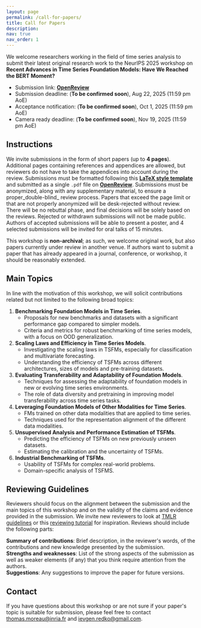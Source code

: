 ```yaml
---
layout: page
permalink: /call-for-papers/
title: Call for Papers
description:
nav: true
nav_order: 1
---
```


We welcome researchers working in the field of time series analysis to submit their latest original research work to the NeurIPS 2025 workshop on **Recent Advances in Time Series Foundation Models:
Have We Reached the BERT Moment?**
- Submission link: **[OpenReview](https://openreview.net/group?id=NeurIPS.cc/2025/Workshop/BERT2S)**
- Submission deadline: (**To be confirmed soon**), Aug 22, 2025 (11:59 pm AoE)
- Acceptance notification: (**To be confirmed soon**), Oct 1, 2025 (11:59 pm AoE)
- Camera ready deadline: (**To be confirmed soon**), Nov 19, 2025 (11:59 pm AoE)

## Instructions

We invite submissions in the form of short papers (up to **4 pages**). Additional pages containing references and appendices are allowed, but reviewers do not have to take the appendices into account during the review. Submissions must be formatted following this **[LaTeX style template](../assets/zip/bert2s_workshop_latex_template.zip)** and submitted as a single `.pdf` file on **[OpenReview](https://openreview.net/group?id=NeurIPS.cc/2025/Workshop/BERT2S)**. Submissions must be anonymized, along with any supplementary material, to ensure a proper_double-blind_ review process. Papers that exceed the page limit or that are not properly anonymized will be desk-rejected without review. There will be no rebuttal phase, and final decisions will be solely based on the reviews. Rejected or withdrawn submissions will not be made public. Authors of accepted submissions will be able to present a poster, and 4 selected submissions will be invited for oral talks of 15 minutes. 

This workshop is **non-archival**; as such, we welcome original work, but also papers currently under review in another venue. If authors want to submit a paper that has already appeared in a journal, conference, or workshop, it should be reasonably extended. 

## Main Topics

In line with the motivation of this workshop, we will solicit contributions related but not limited to the following broad topics:

1. **Benchmarking Foundation Models in Time Series**.
    - Proposals for new benchmarks and datasets with a significant performance gap compared to simpler models.
    - Criteria and metrics for robust benchmarking of time series models, with a focus on OOD generalization.
2. **Scaling Laws and Efficiency in Time Series Models**.
    - Investigating the scaling laws in TSFMs, especially for classification and multivariate forecasting.
    - Understanding the efficiency of TSFMs across different architectures, sizes of models and pre-training datasets.
3. **Evaluating Transferability and Adaptability of Foundation Models**.
    - Techniques for assessing the adaptability of foundation models in new or evolving time series environments.
    - The role of data diversity and pretraining in improving model transferability across time series tasks.
4. **Leveraging Foundation Models of Other Modalities for Time Series**.
    - FMs trained on other data modalities that are applied to time series.
    - Techniques used for the representation alignment of the different data modalities.
5. **Unsupervised Analysis and Performance Estimation of TSFMs**.
    - Predicting the efficiency of TSFMs on new previously unseen datasets.
    - Estimating the calibration and the uncertainty of TSFMs.
6. **Industrial Benchmarking of TSFMs**.
    - Usability of TSFMs for complex real-world problems.
    - Domain-specific analysis of TSFMS.

## Reviewing Guidelines

Reviewers should focus on the alignment between the submission and the main topics of this workshop and on the validity of the claims and evidence provided in the submission. We invite new reviewers to look at [TMLR guidelines](https://jmlr.org/tmlr/acceptance-criteria.html) or this [reviewing tutorial](https://youtu.be/EQBybU1sEEs?feature=shared) for inspiration. Reviews should include the following parts:

**Summary of contributions**: Brief description, in the reviewer's words, of the contributions and new knowledge presented by the submission.      
**Strengths and weaknesses**: List of the strong aspects of the submission as well as weaker elements (if any) that you think require attention from the authors.     
**Suggestions**: Any suggestions to improve the paper for future versions.

## Contact

If you have questions about this workshop or are not sure if your paper's topic is suitable for submission, please feel free to contact [thomas.moreau@inria.fr](mailto:thomas.moreau@inria.fr) and [ievgen.redko@gmail.com](mailto:ievgen.redko@gmail.com).
